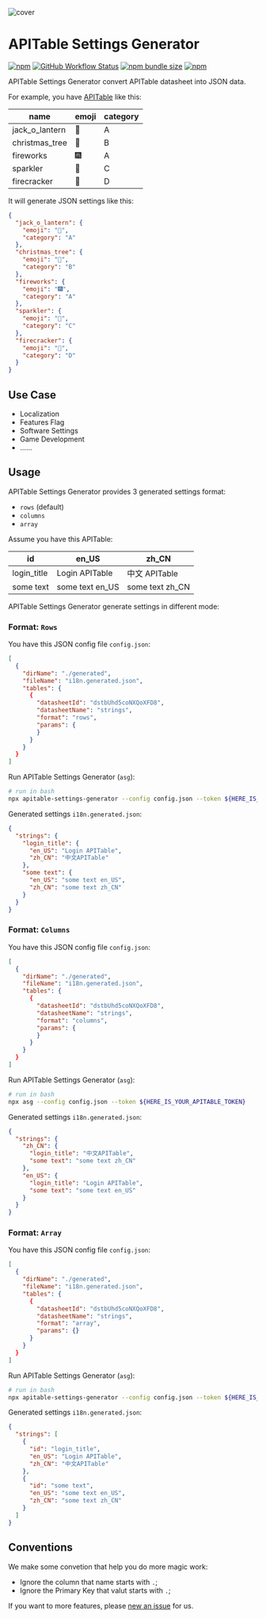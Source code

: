 ![cover](https://socialify.git.ci/apitable/apitable-settings-generator/image?description=1&font=Inter&language=1&name=1&pattern=Diagonal%20Stripes&stargazers=1&theme=Dark)

# APITable Settings Generator

[![npm](https://img.shields.io/npm/v/apitable-settings-generator)](https://www.npmjs.com/package/apitable-settings-generator)
[![GitHub Workflow Status](https://img.shields.io/github/workflow/status/apitable/apitable-settings-generator/npm-publish)](https://github.com/apitable/apitable-settings-generator/actions)
[![npm bundle size](https://img.shields.io/bundlephobia/min/apitable-settings-generator)](https://www.npmjs.com/package/apitable-settings-generator)
[![npm](https://img.shields.io/npm/dm/apitable-settings-generator)](https://www.npmjs.com/package/apitable-settings-generator)

APITable Settings Generator convert APITable datasheet into JSON data.

For example, you have [APITable](https://apitable.com) like this:

| name           | emoji | category |
| -------------- | ----- | -------- |
| jack_o_lantern | 🎃    | A        |
| christmas_tree | 🎄    | B        |
| fireworks      | 🎆    | A        |
| sparkler       | 🎇    | C        |
| firecracker    | 🧨    | D        |

It will generate JSON settings like this:

```json
{
  "jack_o_lantern": {
    "emoji": "🎃",
    "category": "A"
  },
  "christmas_tree": {
    "emoji": "🎄",
    "category": "B"
  },
  "fireworks": {
    "emoji": "🎆",
    "category": "A"
  },
  "sparkler": {
    "emoji": "🎇",
    "category": "C"
  },
  "firecracker": {
    "emoji": "🧨",
    "category": "D"
  }
}
```

## Use Case

- Localization
- Features Flag
- Software Settings
- Game Development
- ......

## Usage

APITable Settings Generator provides 3 generated settings format:

- `rows` (default)
- `columns`
- `array`

Assume you have this APITable:

| id          | en_US           | zh_CN           |
| ----------- | --------------- | --------------- |
| login_title | Login APITable  | 中文 APITable   |
| some text   | some text en_US | some text zh_CN |

APITable Settings Generator generate settings in different mode:

### Format: `Rows`

You have this JSON config file `config.json`:

```json
[
  {
    "dirName": "./generated",
    "fileName": "i18n.generated.json",
    "tables": {
      {
        "datasheetId": "dstbUhd5coNXQoXFD8",
        "datasheetName": "strings",
        "format": "rows",
        "params": {
        }
      }
    }
  }
]
```

Run APITable Settings Generator (`asg`):

```bash
# run in bash
npx apitable-settings-generator --config config.json --token ${HERE_IS_YOUR_APITABLE_TOKEN}
```

Generated settings `i18n.generated.json`:

```json
{
  "strings": {
    "login_title": {
      "en_US": "Login APITable",
      "zh_CN": "中文APITable"
    },
    "some text": {
      "en_US": "some text en_US",
      "zh_CN": "some text zh_CN"
    }
  }
}
```

### Format: `Columns`

You have this JSON config file `config.json`:

```json
[
  {
    "dirName": "./generated",
    "fileName": "i18n.generated.json",
    "tables": {
      {
        "datasheetId": "dstbUhd5coNXQoXFD8",
        "datasheetName": "strings",
        "format": "columns",
        "params": {
        }
      }
    }
  }
]
```

Run APITable Settings Generator (`asg`):

```bash
# run in bash
npx asg --config config.json --token ${HERE_IS_YOUR_APITABLE_TOKEN}
```

Generated settings `i18n.generated.json`:

```json
{
  "strings": {
    "zh_CN": {
      "login_title": "中文APITable",
      "some text": "some text zh_CN"
    },
    "en_US": {
      "login_title": "Login APITable",
      "some text": "some text en_US"
    }
  }
}
```

### Format: `Array`

You have this JSON config file `config.json`:

```json
[
  {
    "dirName": "./generated",
    "fileName": "i18n.generated.json",
    "tables": {
      {
        "datasheetId": "dstbUhd5coNXQoXFD8",
        "datasheetName": "strings",
        "format": "array",
        "params": {}
      }
    }
  }
]
```

Run APITable Settings Generator (`asg`):

```bash
# run in bash
npx apitable-settings-generator --config config.json --token ${HERE_IS_YOUR_APITABLE_TOKEN}
```

Generated settings `i18n.generated.json`:

```json
{
  "strings": [
    {
      "id": "login_title",
      "en_US": "Login APITable",
      "zh_CN": "中文APITable"
    },
    {
      "id": "some text",
      "en_US": "some text en_US",
      "zh_CN": "some text zh_CN"
    }
  ]
}
```

## Conventions

We make some convetion that help you do more magic work:

- Ignore the column that name starts with `.`;
- Ignore the Primary Key that valut starts with `.`;


If you want to more features, please [new an issue](https://github.com/apitable/apitable-settings-generator/issues/new) for us.